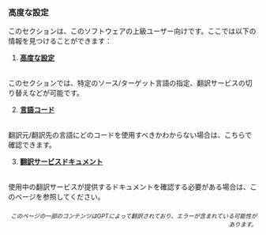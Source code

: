 ### 高度な設定

このセクションは、このソフトウェアの上級ユーザー向けです。ここでは以下の情報を見つけることができます：

1. [**高度な設定**](./advanced.md)
<br>
このセクションでは、特定のソース/ターゲット言語の指定、翻訳サービスの切り替えなどが可能です。

2. [**言語コード**](./言語コード.md)
<br>
翻訳元/翻訳先の言語にどのコードを使用すべきかわからない場合は、こちらで確認できます。

3. [**翻訳サービスドキュメント**](./Documentation-of-Translation-Services.md)
<br>
使用中の翻訳サービスが提供するドキュメントを確認する必要がある場合は、このページを参照してください。

<div align="right"> 
<h6><small>このページの一部のコンテンツはGPTによって翻訳されており、エラーが含まれている可能性があります。</small></h6>